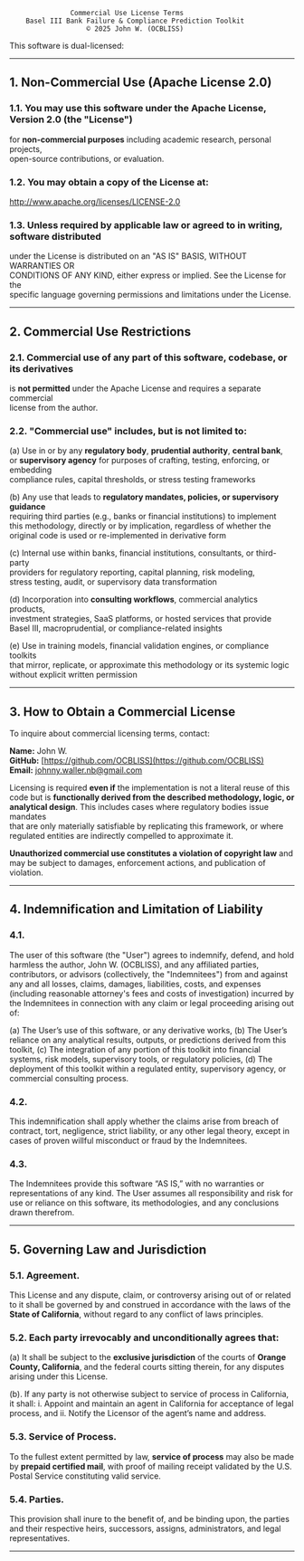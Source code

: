                    Commercial Use License Terms
        Basel III Bank Failure & Compliance Prediction Toolkit
                       © 2025 John W. (OCBLISS)

This software is dual-licensed:

-------------------------------------------------------------------------------
## 1. Non-Commercial Use (Apache License 2.0)

### 1.1. You may use this software under the Apache License, Version 2.0 (the "License")  
for **non-commercial purposes** including academic research, personal projects,  
open-source contributions, or evaluation.

### 1.2. You may obtain a copy of the License at:  
http://www.apache.org/licenses/LICENSE-2.0

### 1.3. Unless required by applicable law or agreed to in writing, software distributed  
under the License is distributed on an "AS IS" BASIS, WITHOUT WARRANTIES OR  
CONDITIONS OF ANY KIND, either express or implied. See the License for the  
specific language governing permissions and limitations under the License.

---

## 2. Commercial Use Restrictions

### 2.1. **Commercial use** of any part of this software, codebase, or its derivatives  
is **not permitted** under the Apache License and requires a separate commercial  
license from the author.

### 2.2. "Commercial use" includes, but is not limited to:

(a) Use in or by any **regulatory body**, **prudential authority**, **central bank**,  
  or **supervisory agency** for purposes of crafting, testing, enforcing, or embedding  
  compliance rules, capital thresholds, or stress testing frameworks

(b) Any use that leads to **regulatory mandates, policies, or supervisory guidance**  
  requiring third parties (e.g., banks or financial institutions) to implement  
  this methodology, directly or by implication, regardless of whether the  
  original code is used or re-implemented in derivative form

(c) Internal use within banks, financial institutions, consultants, or third-party  
  providers for regulatory reporting, capital planning, risk modeling,  
  stress testing, audit, or supervisory data transformation

(d) Incorporation into **consulting workflows**, commercial analytics products,  
  investment strategies, SaaS platforms, or hosted services that provide  
  Basel III, macroprudential, or compliance-related insights

(e) Use in training models, financial validation engines, or compliance toolkits  
  that mirror, replicate, or approximate this methodology or its systemic logic  
  without explicit written permission

---

## 3. How to Obtain a Commercial License

To inquire about commercial licensing terms, contact:

**Name:** John W.  
**GitHub:** [https://github.com/OCBLISS](https://github.com/OCBLISS)  
**Email:** johnny.waller.nb@gmail.com

Licensing is required **even if** the implementation is not a literal reuse of this  
code but is **functionally derived from the described methodology, logic, or  
analytical design**. This includes cases where regulatory bodies issue mandates  
that are only materially satisfiable by replicating this framework, or where  
regulated entities are indirectly compelled to approximate it.

**Unauthorized commercial use constitutes a violation of copyright law** and  
may be subject to damages, enforcement actions, and publication of violation.

---

## 4. Indemnification and Limitation of Liability

### 4.1.
The user of this software (the "User") agrees to indemnify, defend, and hold harmless the author, John W. (OCBLISS), and any affiliated parties, contributors, or advisors (collectively, the "Indemnitees") from and against any and all losses, claims, damages, liabilities, costs, and expenses (including reasonable attorney's fees and costs of investigation) incurred by the Indemnitees in connection with any claim or legal proceeding arising out of:

(a) The User’s use of this software, or any derivative works,
(b) The User’s reliance on any analytical results, outputs, or predictions derived from this toolkit,
(c) The integration of any portion of this toolkit into financial systems, risk models, supervisory tools, or regulatory policies,
(d) The deployment of this toolkit within a regulated entity, supervisory agency, or commercial consulting process.

### 4.2. 
This indemnification shall apply whether the claims arise from breach of contract, tort, negligence, strict liability, or any other legal theory, except in cases of proven willful misconduct or fraud by the Indemnitees.

### 4.3. 
The Indemnitees provide this software “AS IS,” with no warranties or representations of any kind. The User assumes all responsibility and risk for use or reliance on this software, its methodologies, and any conclusions drawn therefrom.

---

## 5. Governing Law and Jurisdiction

### 5.1. Agreement.
This License and any dispute, claim, or controversy arising out of or related to it shall be governed by and construed in accordance with the laws of the **State of California**, without regard to any conflict of laws principles.

### 5.2. Each party irrevocably and unconditionally agrees that:

  (a) It shall be subject to the **exclusive jurisdiction** of the courts of **Orange County, California**, and the federal courts sitting therein, for any disputes arising under this License.

  (b). If any party is not otherwise subject to service of process in California, it shall:
   i. Appoint and maintain an agent in California for acceptance of legal process, and
   ii. Notify the Licensor of the agent’s name and address.

### 5.3. Service of Process.
To the fullest extent permitted by law, **service of process** may also be made by **prepaid certified mail**, with proof of mailing receipt validated by the U.S. Postal Service constituting valid service.

### 5.4. Parties.
This provision shall inure to the benefit of, and be binding upon, the parties and their respective heirs, successors, assigns, administrators, and legal representatives.

---

